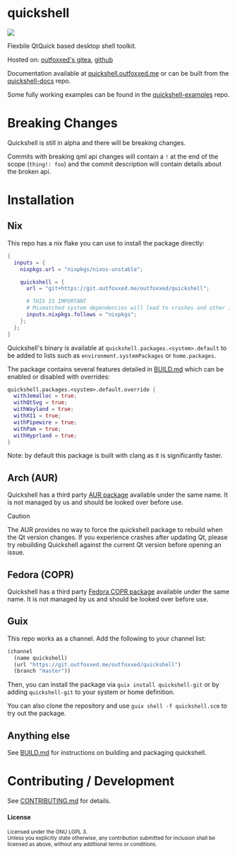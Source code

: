 # quickshell
<a href="https://matrix.to/#/#quickshell:outfoxxed.me"><img src="https://img.shields.io/badge/Join%20the%20matrix%20room-%23quickshell:outfoxxed.me-0dbd8b?logo=matrix&style=flat-square"></a>

Flexbile QtQuick based desktop shell toolkit.

Hosted on: [outfoxxed's gitea], [github]

[outfoxxed's gitea]: https://git.outfoxxed.me/outfoxxed/quickshell
[github]: https://github.com/outfoxxed/quickshell

Documentation available at [quickshell.outfoxxed.me](https://quickshell.outfoxxed.me) or
can be built from the [quickshell-docs](https://git.outfoxxed.me/outfoxxed/quickshell-docs) repo.

Some fully working examples can be found in the [quickshell-examples](https://git.outfoxxed.me/outfoxxed/quickshell-examples)
repo.

# Breaking Changes
Quickshell is still in alpha and there will be breaking changes.

Commits with breaking qml api changes will contain a `!` at the end of the scope
(`thing!: foo`) and the commit description will contain details about the broken api.

# Installation

## Nix
This repo has a nix flake you can use to install the package directly:

```nix
{
  inputs = {
    nixpkgs.url = "nixpkgs/nixos-unstable";

    quickshell = {
      url = "git+https://git.outfoxxed.me/outfoxxed/quickshell";

      # THIS IS IMPORTANT
      # Mismatched system dependencies will lead to crashes and other issues.
      inputs.nixpkgs.follows = "nixpkgs";
    };
  };
}
```

Quickshell's binary is available at `quickshell.packages.<system>.default` to be added to
lists such as `environment.systemPackages` or `home.packages`.

The package contains several features detailed in [BUILD.md](BUILD.md) which can be enabled
or disabled with overrides:

```nix
quickshell.packages.<system>.default.override {
  withJemalloc = true;
  withQtSvg = true;
  withWayland = true;
  withX11 = true;
  withPipewire = true;
  withPam = true;
  withHyprland = true;
}
```

Note: by default this package is built with clang as it is significantly faster.

## Arch (AUR)
Quickshell has a third party [AUR package] available under the same name.
It is not managed by us and should be looked over before use.

[AUR package]: https://aur.archlinux.org/packages/quickshell

> [!CAUTION]
> The AUR provides no way to force the quickshell package to rebuild when the Qt version changes.
> If you experience crashes after updating Qt, please try rebuilding Quickshell against the
> current Qt version before opening an issue.

## Fedora (COPR)
Quickshell has a third party [Fedora COPR package] available under the same name.
It is not managed by us and should be looked over before use.

[Fedora COPR package]: https://copr.fedorainfracloud.org/coprs/errornointernet/quickshell

## Guix
This repo works as a channel. Add the following to your channel list:

```scheme
(channel
  (name quickshell)
  (url "https://git.outfoxxed.me/outfoxxed/quickshell")
  (branch "master"))
```

Then, you can install the package via `guix install quickshell-git` or by adding `quickshell-git` to your system or home definition.

You can also clone the repository and use `guix shell -f quickshell.scm` to try out the package.

## Anything else
See [BUILD.md](BUILD.md) for instructions on building and packaging quickshell.

# Contributing / Development
See [CONTRIBUTING.md](CONTRIBUTING.md) for details.

#### License

<sup>
Licensed under the GNU LGPL 3.
</sup>

<br>

<sub>
Unless you explicitly state otherwise, any contribution submitted
for inclusion shall be licensed as above, without any additional
terms or conditions.
</sub>
